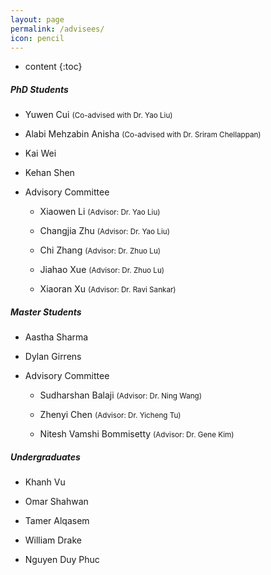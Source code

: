```yaml
---
layout: page
permalink: /advisees/
icon: pencil
---
```


* content
{:toc}




##### PhD Students

- Yuwen Cui <small>(Co-advised with Dr. Yao Liu)</small>

- Alabi Mehzabin Anisha <small>(Co-advised with Dr. Sriram Chellappan)</small>

- Kai Wei

- Kehan Shen

- Advisory Committee

	- Xiaowen Li <small>(Advisor: Dr. Yao Liu)</small>

	- Changjia Zhu <small>(Advisor: Dr. Yao Liu)</small>

	- Chi Zhang <small>(Advisor: Dr. Zhuo Lu)</small>

	- Jiahao Xue <small>(Advisor: Dr. Zhuo Lu)</small>

	- Xiaoran Xu <small>(Advisor: Dr. Ravi Sankar)</small>

##### Master Students

- Aastha Sharma

- Dylan Girrens

- Advisory Committee

	- Sudharshan Balaji <small>(Advisor: Dr. Ning Wang)</small>

	- Zhenyi Chen <small>(Advisor: Dr. Yicheng Tu)</small>

	- Nitesh Vamshi Bommisetty <small>(Advisor: Dr. Gene Kim)</small>

##### Undergraduates

- Khanh Vu

- Omar Shahwan

- Tamer Alqasem

- William Drake

- Nguyen Duy Phuc
